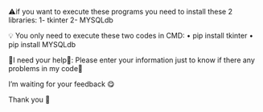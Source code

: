 ⚠if you want to execute these programs you need to install these 2 libraries:
1-	tkinter
2-	MYSQLdb


💡 You only need to execute these two codes in CMD: 
•	pip install tkinter
•	pip install MYSQLdb

🙏I need your help🙏:
Please enter your information just to know if there any problems in my code🙏

I’m waiting for your feedback 😋

Thank you 💖


